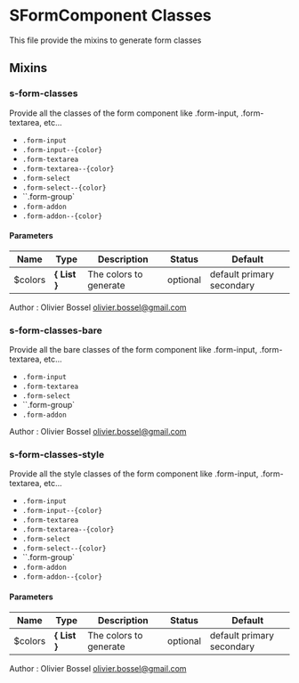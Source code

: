 # SFormComponent Classes

This file provide the mixins to generate form classes

## Mixins

### s-form-classes

Provide all the classes of the form component like .form-input, .form-textarea, etc...

- `.form-input`
- `.form-input--{color}`
- `.form-textarea`
- `.form-textarea--{color}`
- `.form-select`
- `.form-select--{color}`
- ``.form-group`
- `.form-addon`
- `.form-addon--{color}`

#### Parameters

| Name     | Type                | Description            | Status   | Default                   |
| -------- | ------------------- | ---------------------- | -------- | ------------------------- |
| \$colors | **{ List<Color> }** | The colors to generate | optional | default primary secondary |

Author : Olivier Bossel [olivier.bossel@gmail.com](mailto:olivier.bossel@gmail.com)

### s-form-classes-bare

Provide all the bare classes of the form component like .form-input, .form-textarea, etc...

- `.form-input`
- `.form-textarea`
- `.form-select`
- ``.form-group`
- `.form-addon`

Author : Olivier Bossel [olivier.bossel@gmail.com](mailto:olivier.bossel@gmail.com)

### s-form-classes-style

Provide all the style classes of the form component like .form-input, .form-textarea, etc...

- `.form-input`
- `.form-input--{color}`
- `.form-textarea`
- `.form-textarea--{color}`
- `.form-select`
- `.form-select--{color}`
- ``.form-group`
- `.form-addon`
- `.form-addon--{color}`

#### Parameters

| Name     | Type                | Description            | Status   | Default                   |
| -------- | ------------------- | ---------------------- | -------- | ------------------------- |
| \$colors | **{ List<Color> }** | The colors to generate | optional | default primary secondary |

Author : Olivier Bossel [olivier.bossel@gmail.com](mailto:olivier.bossel@gmail.com)
